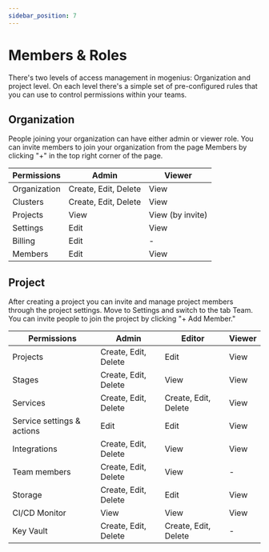 ```yaml
---
sidebar_position: 7
---
```


# Members & Roles

There's two levels of access management in mogenius: Organization and project level. On each level there's a simple set of pre-configured rules that you can use to control permissions within your teams.

## Organization
People joining your organization can have either admin or viewer role. You can invite members to join your organization from the page Members by clicking "+" in the top right corner of the page.

| Permissions | Admin | Viewer |
|---|---|---|
|Organization| Create, Edit, Delete | View |
|Clusters|Create, Edit, Delete| View |
|Projects|View|View (by invite)|
|Settings|Edit|View|
|Billing|Edit| - |
|Members|Edit|View|

## Project
After creating a project you can invite and manage project members through the project settings. Move to Settings and switch to the tab Team. You can invite people to join the project by clicking "+ Add Member."

| Permissions | Admin | Editor | Viewer |
|---|---|---|---|
|Projects|Create, Edit, Delete|Edit|View|
|Stages|Create, Edit, Delete|View|View|
|Services|Create, Edit, Delete|Create, Edit, Delete|View|
|Service settings & actions|Edit|Edit|View|
|Integrations|Create, Edit, Delete|View|View|
|Team members|Create, Edit, Delete|View|-|
|Storage|Create, Edit, Delete|Edit|View|
|CI/CD Monitor|View|View|View|
|Key Vault|Create, Edit, Delete|Create, Edit, Delete|-|

